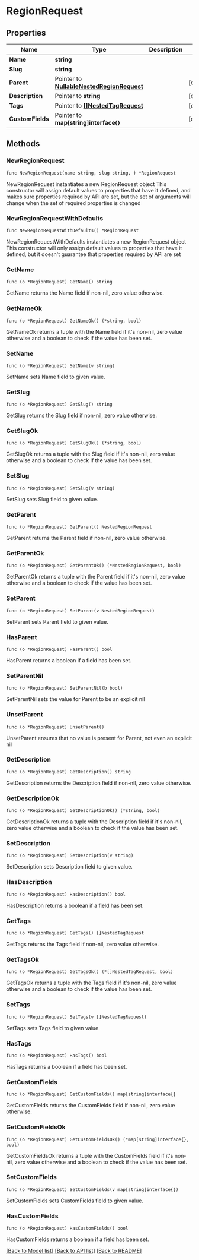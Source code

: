 # RegionRequest

## Properties

Name | Type | Description | Notes
------------ | ------------- | ------------- | -------------
**Name** | **string** |  | 
**Slug** | **string** |  | 
**Parent** | Pointer to [**NullableNestedRegionRequest**](NestedRegionRequest.md) |  | [optional] 
**Description** | Pointer to **string** |  | [optional] 
**Tags** | Pointer to [**[]NestedTagRequest**](NestedTagRequest.md) |  | [optional] 
**CustomFields** | Pointer to **map[string]interface{}** |  | [optional] 

## Methods

### NewRegionRequest

`func NewRegionRequest(name string, slug string, ) *RegionRequest`

NewRegionRequest instantiates a new RegionRequest object
This constructor will assign default values to properties that have it defined,
and makes sure properties required by API are set, but the set of arguments
will change when the set of required properties is changed

### NewRegionRequestWithDefaults

`func NewRegionRequestWithDefaults() *RegionRequest`

NewRegionRequestWithDefaults instantiates a new RegionRequest object
This constructor will only assign default values to properties that have it defined,
but it doesn't guarantee that properties required by API are set

### GetName

`func (o *RegionRequest) GetName() string`

GetName returns the Name field if non-nil, zero value otherwise.

### GetNameOk

`func (o *RegionRequest) GetNameOk() (*string, bool)`

GetNameOk returns a tuple with the Name field if it's non-nil, zero value otherwise
and a boolean to check if the value has been set.

### SetName

`func (o *RegionRequest) SetName(v string)`

SetName sets Name field to given value.


### GetSlug

`func (o *RegionRequest) GetSlug() string`

GetSlug returns the Slug field if non-nil, zero value otherwise.

### GetSlugOk

`func (o *RegionRequest) GetSlugOk() (*string, bool)`

GetSlugOk returns a tuple with the Slug field if it's non-nil, zero value otherwise
and a boolean to check if the value has been set.

### SetSlug

`func (o *RegionRequest) SetSlug(v string)`

SetSlug sets Slug field to given value.


### GetParent

`func (o *RegionRequest) GetParent() NestedRegionRequest`

GetParent returns the Parent field if non-nil, zero value otherwise.

### GetParentOk

`func (o *RegionRequest) GetParentOk() (*NestedRegionRequest, bool)`

GetParentOk returns a tuple with the Parent field if it's non-nil, zero value otherwise
and a boolean to check if the value has been set.

### SetParent

`func (o *RegionRequest) SetParent(v NestedRegionRequest)`

SetParent sets Parent field to given value.

### HasParent

`func (o *RegionRequest) HasParent() bool`

HasParent returns a boolean if a field has been set.

### SetParentNil

`func (o *RegionRequest) SetParentNil(b bool)`

 SetParentNil sets the value for Parent to be an explicit nil

### UnsetParent
`func (o *RegionRequest) UnsetParent()`

UnsetParent ensures that no value is present for Parent, not even an explicit nil
### GetDescription

`func (o *RegionRequest) GetDescription() string`

GetDescription returns the Description field if non-nil, zero value otherwise.

### GetDescriptionOk

`func (o *RegionRequest) GetDescriptionOk() (*string, bool)`

GetDescriptionOk returns a tuple with the Description field if it's non-nil, zero value otherwise
and a boolean to check if the value has been set.

### SetDescription

`func (o *RegionRequest) SetDescription(v string)`

SetDescription sets Description field to given value.

### HasDescription

`func (o *RegionRequest) HasDescription() bool`

HasDescription returns a boolean if a field has been set.

### GetTags

`func (o *RegionRequest) GetTags() []NestedTagRequest`

GetTags returns the Tags field if non-nil, zero value otherwise.

### GetTagsOk

`func (o *RegionRequest) GetTagsOk() (*[]NestedTagRequest, bool)`

GetTagsOk returns a tuple with the Tags field if it's non-nil, zero value otherwise
and a boolean to check if the value has been set.

### SetTags

`func (o *RegionRequest) SetTags(v []NestedTagRequest)`

SetTags sets Tags field to given value.

### HasTags

`func (o *RegionRequest) HasTags() bool`

HasTags returns a boolean if a field has been set.

### GetCustomFields

`func (o *RegionRequest) GetCustomFields() map[string]interface{}`

GetCustomFields returns the CustomFields field if non-nil, zero value otherwise.

### GetCustomFieldsOk

`func (o *RegionRequest) GetCustomFieldsOk() (*map[string]interface{}, bool)`

GetCustomFieldsOk returns a tuple with the CustomFields field if it's non-nil, zero value otherwise
and a boolean to check if the value has been set.

### SetCustomFields

`func (o *RegionRequest) SetCustomFields(v map[string]interface{})`

SetCustomFields sets CustomFields field to given value.

### HasCustomFields

`func (o *RegionRequest) HasCustomFields() bool`

HasCustomFields returns a boolean if a field has been set.


[[Back to Model list]](../README.md#documentation-for-models) [[Back to API list]](../README.md#documentation-for-api-endpoints) [[Back to README]](../README.md)


